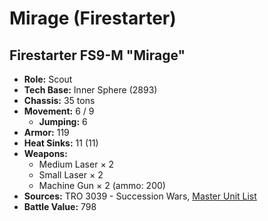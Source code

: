 # Mirage (Firestarter)
## Firestarter FS9-M "Mirage"
- **Role:** Scout
- **Tech Base:** Inner Sphere (2893)
- **Chassis:** 35 tons
- **Movement:** 6 / 9
  - **Jumping:** 6
- **Armor:** 119
- **Heat Sinks:** 11 (11)
- **Weapons:**
  - Medium Laser × 2
  - Small Laser × 2
  - Machine Gun × 2 (ammo: 200)
- **Sources:** TRO 3039 - Succession Wars, [Master Unit List](http://masterunitlist.info/Unit/Details/1098/firestarter-fs9-m-mirage)
- **Battle Value:** 798

